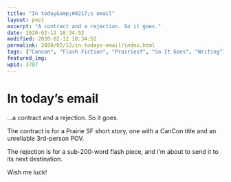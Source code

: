 ```yaml
---
title: "In today&amp;#8217;s email"
layout: post
excerpt: "A contract and a rejection. So it goes."
date: 2020-02-12 18:34:52
modified: 2020-02-12 18:34:52
permalink: 2020/02/12/in-todays-email/index.html
tags: ["Cancon", "Flash Fiction", "Prairiesf", "So It Goes", "Writing"]
featured_img: 
wpid: 3787
---
```


# In today&#8217;s email

…a contract and a rejection. So it goes.

The contract is for a Prairie SF short story, one with a CanCon title and an unreliable 3rd-person POV.

The rejection is for a sub-200-word flash piece, and I’m about to send it to its next destination.

Wish me luck!
